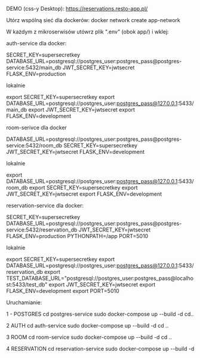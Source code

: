 DEMO (css-y Desktop):
https://reservations.resto-app.pl/


Utórz wspólną sieć dla dockerów:
docker network create app-network

W każdym z mikroserwisów utówrz plik ".env" (obok app/)
i wklej:

auth-service dla docker:

SECRET_KEY=supersecretkey
DATABASE_URL=postgresql://postgres_user:postgres_pass@postgres-service:5432/main_db
JWT_SECRET_KEY=jwtsecret
FLASK_ENV=production

lokalnie

export SECRET_KEY=supersecretkey
export DATABASE_URL=postgresql://postgres_user:postgres_pass@127.0.0.1:5433/main_db
export JWT_SECRET_KEY=jwtsecret
export FLASK_ENV=development


room-serivce dla docker

DATABASE_URL=postgresql://postgres_user:postgres_pass@postgres-service:5432/room_db
SECRET_KEY=supersecretkey
JWT_SECRET_KEY=jwtsecret
FLASK_ENV=development

lokalnie 

export DATABASE_URL=postgresql://postgres_user:postgres_pass@127.0.0.1:5433/room_db
export SECRET_KEY=supersecretkey
export JWT_SECRET_KEY=jwtsecret
export FLASK_ENV=development


reservation-service dla docker:

SECRET_KEY=supersecretkey
DATABASE_URL=postgresql://postgres_user:postgres_pass@postgres-service:5432/reservation_db
JWT_SECRET_KEY=jwtsecret
FLASK_ENV=production
PYTHONPATH=/app
PORT=5010

lokalnie

export SECRET_KEY=supersecretkey
export DATABASE_URL=postgresql://postgres_user:postgres_pass@127.0.0.1:5433/reservation_db
export TEST_DATABASE_URL="postgresql://postgres_user:postgres_pass@localhost:5433/test_db"
export JWT_SECRET_KEY=jwtsecret
export FLASK_ENV=development
export PORT=5010


Uruchamianie:

1 - POSTGRES
cd postgres-service
sudo docker-compose up --build -d
cd..

2 AUTH
cd auth-service
sudo docker-compose up --build -d
cd ..

3 ROOM
cd room-service
sudo docker-compose up --build -d
cd ..

4 RESERVATION
cd reservation-service
sudo docker-compose up --build -d

